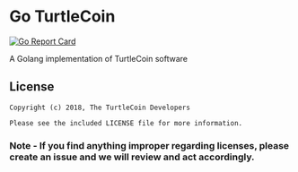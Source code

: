 # Go TurtleCoin

[![Go Report Card](https://goreportcard.com/badge/github.com/rashedmyt/go-turtlecoin)](https://goreportcard.com/report/github.com/rashedmyt/go-turtlecoin)

A Golang implementation of TurtleCoin software

## License

```
Copyright (c) 2018, The TurtleCoin Developers

Please see the included LICENSE file for more information.
```

### Note - If you find anything improper regarding licenses, please create an issue and we will review and act accordingly.
